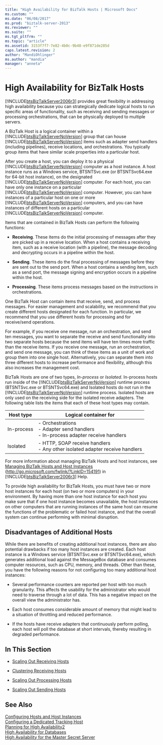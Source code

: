 ```yaml
---
title: "High Availability for BizTalk Hosts | Microsoft Docs"
ms.custom: ""
ms.date: "06/08/2017"
ms.prod: "biztalk-server-2013"
ms.reviewer: ""
ms.suite: ""
ms.tgt_pltfrm: ""
ms.topic: "article"
ms.assetid: 3153f7f7-7e82-4b0c-9b48-e9f871de285d
caps.latest.revision: 2
author: "MandiOhlinger"
ms.author: "mandia"
manager: "anneta"
---
```

# High Availability for BizTalk Hosts
[!INCLUDE[btsBizTalkServer2006r3](../includes/btsbiztalkserver2006r3-md.md)] provides great flexibility in addressing high availability because you can strategically dedicate logical hosts to run specific areas of functionality, such as receiving and sending messages or processing orchestrations, that can be physically deployed to multiple servers.  
  
 A BizTalk Host is a logical container within a [!INCLUDE[btsBizTalkServerNoVersion](../includes/btsbiztalkservernoversion-md.md)] group that can house [!INCLUDE[btsBizTalkServerNoVersion](../includes/btsbiztalkservernoversion-md.md)] items such as adapter send handlers (including pipelines), receive locations, and orchestrations. You typically group items that have similar scale properties into a particular host.  
  
 After you create a host, you can deploy it to a physical [!INCLUDE[btsBizTalkServerNoVersion](../includes/btsbiztalkservernoversion-md.md)] computer as a host instance. A host instance runs as a Windows service, BTSNTSvc.exe (or BTSNTSvc64.exe for 64-bit host instance), on the designated [!INCLUDE[btsBizTalkServerNoVersion](../includes/btsbiztalkservernoversion-md.md)] computer. For each host, you can have only one instance on a particular [!INCLUDE[btsBizTalkServerNoVersion](../includes/btsbiztalkservernoversion-md.md)] computer. However, you can have instances of a particular host on one or more [!INCLUDE[btsBizTalkServerNoVersion](../includes/btsbiztalkservernoversion-md.md)] computers, and you can have instances of different hosts on a particular [!INCLUDE[btsBizTalkServerNoVersion](../includes/btsbiztalkservernoversion-md.md)] computer.  
  
 Items that are contained in BizTalk Hosts can perform the following functions:  
  
-   **Receiving**. These items do the initial processing of messages after they are picked up in a receive location. When a host contains a receiving item, such as a receive location (with a pipeline), the message decoding and decrypting occurs in a pipeline within the host.  
  
-   **Sending**. These items do the final processing of messages before they are sent out to the send port. When a host contains a sending item, such as a send port, the message signing and encryption occurs in a pipeline within the host.  
  
-   **Processing**. These items process messages based on the instructions in orchestrations.  
  
 One BizTalk Host can contain items that receive, send, and process messages. For easier management and scalability, we recommend that you create different hosts designated for each function. In particular, we recommend that you use different hosts for processing and for receive/send operations.  
  
 For example, if you receive one message, run an orchestration, and send ten messages, you want to separate the receive and send functionality into two separate hosts because the send items will have ten times more traffic than the receive items. If you receive one message, run an orchestration, and send one message, you can think of these items as a unit of work and group them into one single host. Alternatively, you can separate them into three different hosts to increase performance and flexibility, although this also increases the management cost.  
  
 BizTalk Hosts are one of two types, *In-process* or *Isolated*. In-process hosts run inside of the [!INCLUDE[btsBizTalkServerNoVersion](../includes/btsbiztalkservernoversion-md.md)] runtime process (BTSNTSvc.exe  or BTSNTSvc64.exe) and Isolated hosts do not run in the [!INCLUDE[btsBizTalkServerNoVersion](../includes/btsbiztalkservernoversion-md.md)] runtime process. Isolated hosts are only used on the receiving side for the isolated receive adapters. The following table lists the items that each of these host types may contain.  
  
|Host type|Logical container for|  
|---------------|---------------------------|  
|In-process|-   Orchestrations<br />-   Adapter send handlers<br />-   In-process adapter receive handlers|  
|Isolated|-   HTTP, SOAP receive handlers<br />-   Any other isolated adapter receive handlers|  
  
 For more information about managing BizTalk Hosts and host instances, see [Managing BizTalk Hosts and Host Instances](http://go.microsoft.com/fwlink/?LinkID=154191) (http://go.microsoft.com/fwlink/?LinkID=154191) in [!INCLUDE[btsBizTalkServer2006r3](../includes/btsbiztalkserver2006r3-md.md)] Help.  
  
 To provide high availability for BizTalk Hosts, you must have two or more host instances for each host (on two or more computers) in your environment. By having more than one host instance for each host you make sure that if one host instance becomes unavailable, the host instances on other computers that are running instances of the same host can resume the functions of the problematic or failed host instance, and that the overall system can continue performing with minimal disruption.  
  
## Disadvantages of Additional Hosts  
 While there are benefits of creating additional host instances, there are also potential drawbacks if too many host instances are created. Each host instance is a Windows service (BTSNTSvc.exe or BTSNTSvc64.exe), which generates additional load against the MessageBox database and consumes computer resources, such as CPU, memory, and threads. Other than these, you have the following reasons for not configuring too many additional host instances:  
  
-   Several performance counters are reported per host with too much granularity. This affects the usability for the administrator who would need to traverse through a lot of data. This has a negative impact on the overall view the administrator has.  
  
-   Each host consumes considerable amount of memory that might lead to a situation of throttling and reduced performance.  
  
-   If the hosts have receive adapters that continuously perform polling, each host will poll the database at short intervals, thereby resulting in degraded performance.  
  
## In This Section  
  
-   [Scaling Out Receiving Hosts](../technical-guides/scaling-out-receiving-hosts.md)  
  
-   [Clustering Receiving Hosts](../technical-guides/clustering-receiving-hosts.md)  
  
-   [Scaling Out Processing Hosts](../technical-guides/scaling-out-processing-hosts.md)  
  
-   [Scaling Out Sending Hosts](../technical-guides/scaling-out-sending-hosts.md)  
  
## See Also  
 [Configuring Hosts and Host Instances](../technical-guides/configuring-hosts-and-host-instances.md)   
 [Configuring a Dedicated Tracking Host](../technical-guides/configuring-a-dedicated-tracking-host.md)   
 [Planning for High Availability2](../technical-guides/planning-for-high-availability2.md)   
 [High Availability for Databases](../technical-guides/high-availability-for-databases.md)   
 [High Availability for the Master Secret Server](../technical-guides/high-availability-for-the-master-secret-server.md)